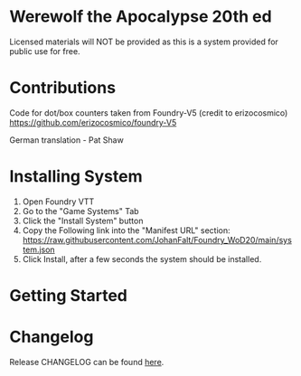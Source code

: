 # Werewolf the Apocalypse 20th ed
Licensed materials will NOT be provided as this is a system provided for public use for free.

# Contributions
Code for dot/box counters taken from Foundry-V5 (credit to erizocosmico) https://github.com/erizocosmico/foundry-V5

German translation - Pat Shaw

# Installing System
1. Open Foundry VTT
2. Go to the "Game Systems" Tab
3. Click the "Install System" button
4. Copy the Following link into the "Manifest URL" section: https://raw.githubusercontent.com/JohanFalt/Foundry_WoD20/main/system.json
5. Click Install, after a few seconds the system should be installed.

# Getting Started

# Changelog
Release CHANGELOG can be found [here](https://github.com/JohanFalt/Foundry_WoD20/wiki/Changelog).

